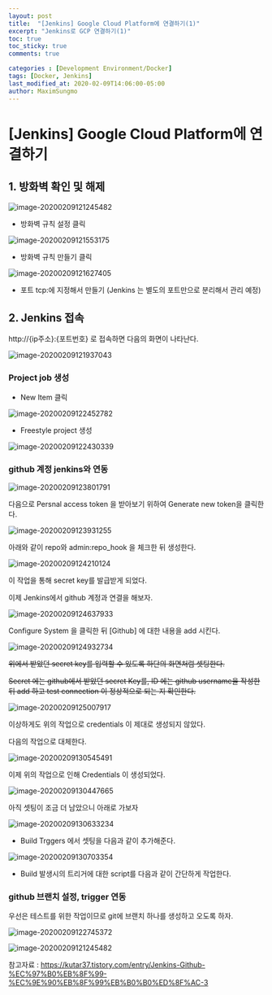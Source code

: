 ```yaml
---
layout: post
title:  "[Jenkins] Google Cloud Platform에 연결하기(1)"
excerpt: "Jenkins로 GCP 연결하기(1)"
toc: true
toc_sticky: true
comments: true

categories : [Development Environment/Docker]
tags: [Docker, Jenkins]
last_modified_at: 2020-02-09T14:06:00-05:00
author: MaximSungmo
---
```



# [Jenkins] Google Cloud Platform에 연결하기



## 1. 방화벽 확인 및 해제 

![image-20200209121245482](\assets\images\image-20200209121245482.png)

- 방화벽 규칙 설정 클릭 

![image-20200209121553175](\assets\images\image-20200209121553175.png)

- 방화벽 규칙 만들기 클릭 

![image-20200209121627405](\assets\images\image-20200209121627405.png)

- 포트 tcp:에 지정해서 만들기 (Jenkins 는 별도의 포트만으로 분리해서 관리 예정)



## 2. Jenkins 접속 

http://{ip주소}:{포트번호} 로 접속하면 다음의 화면이 나타난다.

![image-20200209121937043](\assets\images\image-20200209121937043.png)

### Project job 생성

- New Item 클릭

![image-20200209122452782](\assets\images\image-20200209122452782.png)

- Freestyle project 생성 

![image-20200209122430339](\assets\images\image-20200209122430339.png)

### github 계정 jenkins와 연동 

![image-20200209123801791](\assets\images\image-20200209123801791.png)

다음으로 Persnal access token 을 받아보기 위하여 Generate new token을 클릭한다.

![image-20200209123931255](\assets\images\image-20200209123931255.png)



아래와 같이 repo와 admin:repo_hook 을 체크한 뒤 생성한다.

![image-20200209124210124](\assets\images\image-20200209124210124.png)

이 작업을 통해 secret key를 발급받게 되었다.

이제 Jenkins에서 github 계정과 연결을 해보자.

![image-20200209124637933](\assets\images\image-20200209124637933.png)

Configure System 을 클릭한 뒤 [Github] 에 대한 내용을 add 시킨다.

![image-20200209124932734](\assets\images\image-20200209124932734.png)

~~위에서 받았던 secret key를 입력할 수 있도록 하단의 화면처럼 셋팅한다.~~

~~Secret 에는 github에서 받았던 secret Key를, ID 에는 github username을 작성한 뒤 add 하고 test connection 이 정상적으로 되는 지 확인한다.~~

![image-20200209125007917](\assets\images\image-20200209125007917.png)

이상하게도 위의 작업으로 credentials 이 제대로 생성되지 않았다. 

다음의 작업으로 대체한다.

![image-20200209130545491](\assets\images\image-20200209130545491.png)

이제 위의 작업으로 인해 Credentials 이 생성되었다. 

![image-20200209130447665](\assets\images\image-20200209130447665.png)

아직 셋팅이 조금 더 남았으니 아래로 가보자

![image-20200209130633234](\assets\images\image-20200209130633234.png)

- Build Trggers 에서 셋팅을 다음과 같이 추가해준다. 

![image-20200209130703354](\assets\images\image-20200209130703354.png)

- Build 발생시의 트리거에 대한 script를 다음과 같이 간단하게 작업한다. 



### github 브랜치 설정, trigger 연동

우선은 테스트를 위한 작업이므로 git에 브랜치 하나를 생성하고 오도록 하자.

![image-20200209122745372](\assets\images\image-20200209122745372.png)

![image-20200209121245482](../../assets/images/image-20200209121245482.png)


참고자료 : 
<https://kutar37.tistory.com/entry/Jenkins-Github-%EC%97%B0%EB%8F%99-%EC%9E%90%EB%8F%99%EB%B0%B0%ED%8F%AC-3>

